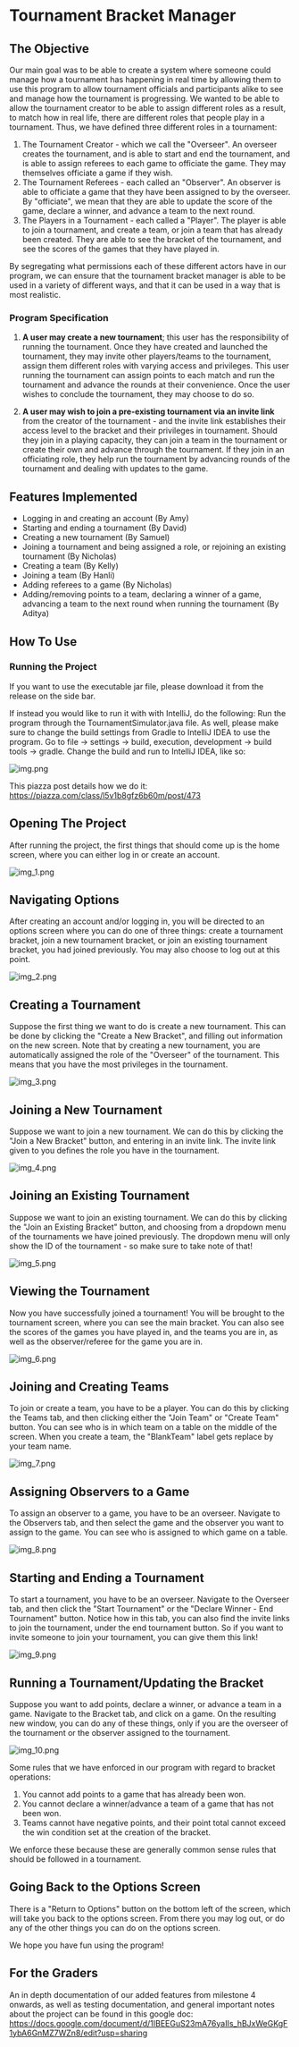 # Tournament Bracket Manager

## The Objective
Our main goal was to be able to create a system where someone could manage how a tournament has happening in real time
by allowing them to use this program to allow tournament officials and participants alike to see and manage how the
tournament is progressing. We wanted to be able to allow the tournament creator to be able to assign different roles as
a result, to match how in real life, there are different roles that people play in a tournament. Thus, we have defined
three different roles in a tournament:
1. The Tournament Creator - which we call the "Overseer". An overseer creates the tournament, and is able to start
and end the tournament, and is able to assign referees to each game to officiate the game. They may themselves officiate
a game if they wish.
2. The Tournament Referees - each called an "Observer". An observer is able to officiate a game that they have been
assigned to by the overseer. By "officiate", we mean that they are able to update the score of the game, declare a
winner, and advance a team to the next round. 
3. The Players in a Tournament - each called a "Player". The player is able to join a tournament, and create a team,
or join a team that has already been created. They are able to see the bracket of the tournament, and see the scores of
the games that they have played in. 

By segregating what permissions each of these different actors have in our program, we can ensure that the tournament
bracket manager is able to be used in a variety of different ways, and that it can be used in a way that is most
realistic.

### Program Specification
1.  __A user may create a new tournament__; this user has the responsibility of running
    the tournament. Once they have created and launched the tournament, they may invite other
    players/teams to the tournament, assign them different roles with varying access and
    privileges. This user running the tournament can assign points to each match and run the
    tournament and advance the rounds at their convenience. Once the user wishes to conclude
    the tournament, they may choose to do so.


2. __A user may wish to join a pre-existing tournament via an invite link__ from the creator of the
tournament - and the invite link establishes their access level to the bracket and their privileges
in tournament. Should they join in a playing capacity, they can join a team in the tournament or
create their own and advance through the tournament. If they join in an officiating role, they
help run the tournament by advancing rounds of the tournament and dealing with updates to
the game.

## Features Implemented

* Logging in and creating an account (By Amy)
* Starting and ending a tournament (By David)
* Creating a new tournament (By Samuel)
* Joining a tournament and being assigned a role, or rejoining an existing tournament (By Nicholas)
* Creating a team (By Kelly)
* Joining a team (By Hanli)
* Adding referees to a game (By Nicholas)
* Adding/removing points to a team, declaring a winner of a game, advancing a team to the next round when
running the tournament (By Aditya)


## How To Use
### Running the Project
If you want to use the executable jar file, please download it from the release on the side bar. 

If instead you would like to run it with with IntelliJ, do the following:
Run the program through the TournamentSimulator.java file. As well, please 
make sure to change the build settings from Gradle to IntelliJ IDEA to use the program. Go to file -> settings -> build, 
execution, development -> build tools -> gradle. Change the build and run to IntelliJ IDEA, like
so:

![img.png](images/readme_images/img.png)

This piazza post details how we do it: https://piazza.com/class/l5v1b8gfz6b60m/post/473

## Opening The Project
After running the project, the first things that should come up is the home screen, where you can either log in or 
create an account.

![img_1.png](images/readme_images/img_1.png)

## Navigating Options
After creating an account and/or logging in, you will be directed to an options screen where you can do one of three 
things: create a tournament bracket, join a new tournament bracket, or join an existing tournament bracket, you had
joined previously. You may also choose to log out at this point.

![img_2.png](images/readme_images/img_2.png)

## Creating a Tournament
Suppose the first thing we want to do is create a new tournament. This can be done by clicking the "Create a New Bracket",
and filling out information on the new screen. Note that by creating a new tournament, you are automatically assigned
the role of the "Overseer" of the tournament. This means that you have the most privileges in the tournament.

![img_3.png](images/readme_images/img_3.png)

## Joining a New Tournament
Suppose we want to join a new tournament. We can do this by clicking the "Join a New Bracket" button, and entering
in an invite link. The invite link given to you defines the role you have in the tournament. 

![img_4.png](images/readme_images/img_4.png)

## Joining an Existing Tournament
Suppose we want to join an existing tournament. We can do this by clicking the "Join an Existing Bracket" button, and
choosing from a dropdown menu of the tournaments we have joined previously. The dropdown menu will only show the
ID of the tournament - so make sure to take note of that!

![img_5.png](images/readme_images/img_5.png)

## Viewing the Tournament
Now you have successfully joined a tournament! You will be brought to the tournament screen, where you can see the
main bracket. You can also see the scores of the games you have played in, and the teams you are in, as well as the 
observer/referee for the game you are in.

![img_6.png](images/readme_images/img_6.png)


## Joining and Creating Teams
To join or create a team, you have to be a player. You can do this by clicking the Teams tab, and then clicking either
the "Join Team" or "Create Team" button. You can see who is in which team on a table on the middle of the screen. 
When you create a team, the "BlankTeam" label gets replace by your team name. 

![img_7.png](images/readme_images/img_7.png)

## Assigning Observers to a Game
To assign an observer to a game, you have to be an overseer. Navigate to the Observers tab, and then select the game
and the observer you want to assign to the game. You can see who is assigned to which game on a table. 

![img_8.png](images/readme_images/img_8.png)

## Starting and Ending a Tournament

To start a tournament, you have to be an overseer. Navigate to the Overseer tab, and then click the "Start Tournament"
or the "Declare Winner - End Tournament" button. Notice how in this tab, you can also find the invite links to join
the tournament, under the end tournament button. So if you want to invite someone to join your tournament, you can give 
them this link!

![img_9.png](images/readme_images/img_9.png)

## Running a Tournament/Updating the Bracket

Suppose you want to add points, declare a winner, or advance a team in a game. Navigate to the Bracket tab, and click
on a game. On the resulting new window, you can do any of these things, only if you are the overseer of the tournament
or the observer assigned to the tournament.

![img_10.png](images/readme_images/img_10.png)

Some rules that we have enforced in our program with regard to bracket operations:
1. You cannot add points to a game that has already been won.
2. You cannot declare a winner/advance a team of a game that has not been won.
3. Teams cannot have negative points, and their point total cannot exceed the win condition set at the creation of the
bracket. 

We enforce these because these are generally common sense rules that should be followed in a tournament.

## Going Back to the Options Screen
There is a "Return to Options" button on the bottom left of the screen, which will take you back to the options screen.
From there you may log out, or do any of the other things you can do on the options screen.

We hope you have fun using the program!

## For the Graders
An in depth documentation of our added features from milestone 4 onwards, as well as testing documentation, and 
general important notes about the project can be found in this google doc: 
https://docs.google.com/document/d/1IBEEGuS23mA76yaIIs_hBJxWeGKgF1ybA6GnMZ7WZn8/edit?usp=sharing 
